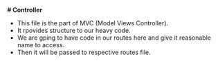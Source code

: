 **# Controller**

- This file is the part of MVC (Model Views Controller).
- It rpovides structure to our heavy code.
- We are gping to have code in our routes here and give it reasonable name to access.
- Then it will be passed to respective routes file.